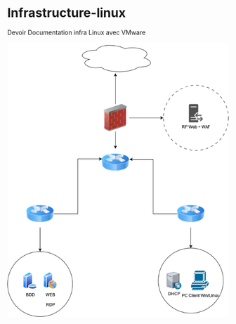 # Infrastructure-linux
Devoir Documentation infra Linux avec VMware

![schéma infra](https://github.com/elisee9571/Infrastructure-linux/blob/main/schema-infra.png)
